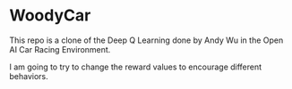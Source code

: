 # WoodyCar

This repo is a clone of the Deep Q Learning done by Andy Wu in the Open AI Car Racing Environment.

I am going to try to change the reward values to encourage different behaviors.
